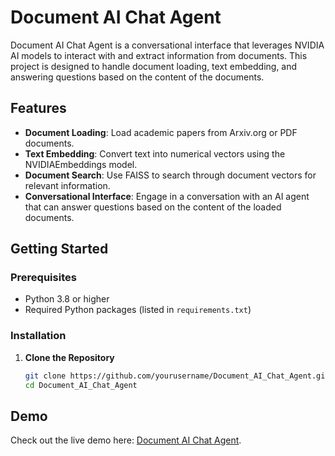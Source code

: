 # Document AI Chat Agent

Document AI Chat Agent is a conversational interface that leverages NVIDIA AI models to interact with and extract information from documents. This project is designed to handle document loading, text embedding, and answering questions based on the content of the documents.

## Features

- **Document Loading**: Load academic papers from Arxiv.org or PDF documents.
- **Text Embedding**: Convert text into numerical vectors using the NVIDIAEmbeddings model.
- **Document Search**: Use FAISS to search through document vectors for relevant information.
- **Conversational Interface**: Engage in a conversation with an AI agent that can answer questions based on the content of the loaded documents.

## Getting Started

### Prerequisites

- Python 3.8 or higher
- Required Python packages (listed in `requirements.txt`)

### Installation

1. **Clone the Repository**

   ```bash
   git clone https://github.com/yourusername/Document_AI_Chat_Agent.git
   cd Document_AI_Chat_Agent

## Demo

Check out the live demo here: [Document AI Chat Agent](https://huggingface.co/spaces/gizemsarsinlar/Document_AI_Agent).

